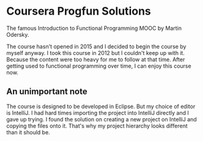 Coursera Progfun Solutions
==========================
The famous Introduction to Functional Programming MOOC by Martin Odersky.  
  
The course hasn't opened in 2015 and I decided to begin the course by myself
anyway. I took this course in 2012 but I couldn't keep up with it.  Because the 
content were too heavy for me to follow at that time. After getting used to 
functional programming over time, I can enjoy this course now.
  
An unimportant note
-------------------
The course is designed to be developed in Eclipse. But my choice of editor is
IntelliJ. I had hard times importing the project into IntelliJ directly and
I gave up trying. I found the solution on creating a new project on IntelliJ and
copying the files onto it. That's why my project hierarchy looks different than 
it should be.
